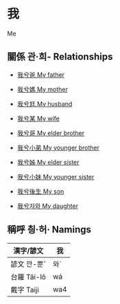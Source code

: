 # 我
Me

## 關係 관·희- Relationships

- [我兮爸 My father](member2.md)

- [我兮媽 My mother](member3.md)

- [我兮尪 My husband](member17.md)

- [我兮某 My wife](member18.md)

- [我兮哥 My elder brother](member4.md)

- [我兮小弟 My younger brother](member6.md)

- [我兮姊 My elder sister](member5.md)

- [我兮小妹 My younger sister](member7.md)

- [我兮後生 My son](member19.md)

- [我兮자와 My daughter](member20.md)



## 稱呼 칑·허· Namings

漢字/諺文 | 我
--- | ---
諺文 깐-뿐ˆ | 와ˊ
台羅 Tâi-lô | wá
戴字 Taiji | wa4


